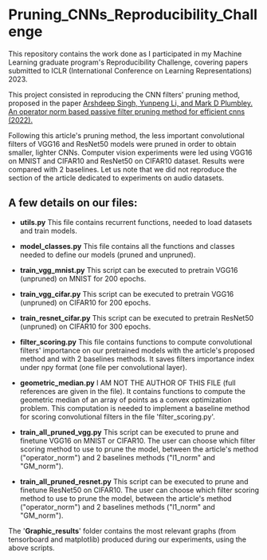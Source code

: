 # Pruning_CNNs_Reproducibility_Challenge

This repository contains the work done as I participated in my Machine Learning graduate program's Reproducibility Challenge, covering papers submitted to ICLR (International Conference on Learning Representations) 2023.

This project consisted in reproducing the CNN filters' pruning method, proposed in the paper [Arshdeep Singh, Yunpeng Li, and Mark D Plumbley.
An operator norm based passive filter pruning method for efficient cnns (2022).](https://openreview.net/forum?id=Tjp51oUrk3&fbclid=IwAR37UzkX0-Reov2MNL7HJPkWoEkCK9WQUqGe3kHpeNQGlquqejE8eN1MD0o)

Following this article's pruning method, the less important convolutional filters of VGG16 and ResNet50 models were pruned in order to obtain smaller, lighter CNNs. 
Computer vision experiments were led using VGG16 on MNIST and CIFAR10 and ResNet50 on CIFAR10 dataset. Results were compared with 2 baselines. 
Let us note that we did not reproduce the section of the article dedicated to experiments on audio datasets.

  
## A few details on our files:

* **utils.py** 
  This file contains recurrent functions, needed to load datasets and train models.

* **model_classes.py** 
  This file contains all the functions and classes needed to define our models (pruned and unpruned).

* **train_vgg_mnist.py**
  This script can be executed to pretrain VGG16 (unpruned) on MNIST for 200 epochs.

* **train_vgg_cifar.py**
  This script can be executed to pretrain VGG16 (unpruned) on CIFAR10 for 200 epochs.

* **train_resnet_cifar.py**
  This script can be executed to pretrain ResNet50 (unpruned) on CIFAR10 for 300 epochs.

* **filter_scoring.py**
  This file contains functions to compute convolutional filters' importance on our pretrained models with the 
  article's proposed method and with 2 baselines methods. It saves filters importance index under npy format 
  (one file per convolutional layer).

* **geometric_median.py**
  I AM NOT THE AUTHOR OF THIS FILE (full references are given in the file). 
  It contains functions to compute the geometric median of an array of points as a convex optimization problem. 
  This computation is needed to implement a baseline method for scoring convolutional filters in the 
  file 'filter_scoring.py'.

* **train_all_pruned_vgg.py**
  This script can be executed to prune and finetune VGG16 on MNIST or CIFAR10.
  The user can choose which filter scoring method to use to prune the model, 
  between the article's method ("operator_norm") and 2 baselines methods ("l1_norm" and "GM_norm").

* **train_all_pruned_resnet.py**
  This script can be executed to prune and finetune ResNet50 on CIFAR10.
  The user can choose which filter scoring method to use to prune the model, 
  between the article's method ("operator_norm") and 2 baselines methods ("l1_norm" and "GM_norm").


The '**Graphic_results**' folder contains the most relevant graphs (from tensorboard and matplotlib) produced during our experiments, using the above scripts.
